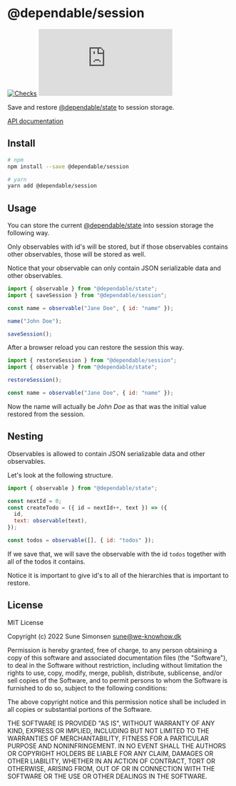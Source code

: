 # @dependable/session

[![Checks](https://github.com/sunesimonsen/dependable-session/workflows/CI/badge.svg)](https://github.com/sunesimonsen/dependable-session/actions?query=workflow%3ACI+branch%3Amain)
[![Bundle Size](https://img.badgesize.io/https:/unpkg.com/@dependable/session/dist/dependable-session.esm.min.js?label=gzip&compression=gzip)](https://unpkg.com/@dependable/session/dist/dependable-session.esm.min.js)

Save and restore [@dependable/state](https://github.com/sunesimonsen/dependable-state) to session storage.

[API documentation](https://dependable-session-api.surge.sh/modules.html)

## Install

```sh
# npm
npm install --save @dependable/session

# yarn
yarn add @dependable/session
```

## Usage

You can store the current [@dependable/state](https://github.com/sunesimonsen/dependable-state) into session storage the following way.

Only observables with id's will be stored, but if those observables contains other observables, those will be stored as well.

Notice that your observable can only contain JSON serializable data and other observables.

```js
import { observable } from "@dependable/state";
import { saveSession } from "@dependable/session";

const name = observable("Jane Doe", { id: "name" });

name("John Doe");

saveSession();
```

After a browser reload you can restore the session this way.

```js
import { restoreSession } from "@dependable/session";
import { observable } from "@dependable/state";

restoreSession();

const name = observable("Jane Doe", { id: "name" });
```

Now the name will actually be _John Doe_ as that was the initial value restored from the session.

## Nesting

Observables is allowed to contain JSON serializable data and other observables.

Let's look at the following structure.

```js
import { observable } from "@dependable/state";

const nextId = 0;
const createTodo = ({ id = nextId++, text }) => ({
  id,
  text: observable(text),
});

const todos = observable([], { id: "todos" });
```

If we save that, we will save the observable with the id `todos` together with all of the todos it contains.

Notice it is important to give id's to all of the hierarchies that is important to restore.

## License

MIT License

Copyright (c) 2022 Sune Simonsen sune@we-knowhow.dk

Permission is hereby granted, free of charge, to any person obtaining a copy
of this software and associated documentation files (the "Software"), to deal
in the Software without restriction, including without limitation the rights
to use, copy, modify, merge, publish, distribute, sublicense, and/or sell
copies of the Software, and to permit persons to whom the Software is
furnished to do so, subject to the following conditions:

The above copyright notice and this permission notice shall be included in all
copies or substantial portions of the Software.

THE SOFTWARE IS PROVIDED "AS IS", WITHOUT WARRANTY OF ANY KIND, EXPRESS OR
IMPLIED, INCLUDING BUT NOT LIMITED TO THE WARRANTIES OF MERCHANTABILITY,
FITNESS FOR A PARTICULAR PURPOSE AND NONINFRINGEMENT. IN NO EVENT SHALL THE
AUTHORS OR COPYRIGHT HOLDERS BE LIABLE FOR ANY CLAIM, DAMAGES OR OTHER
LIABILITY, WHETHER IN AN ACTION OF CONTRACT, TORT OR OTHERWISE, ARISING FROM,
OUT OF OR IN CONNECTION WITH THE SOFTWARE OR THE USE OR OTHER DEALINGS IN THE
SOFTWARE.
